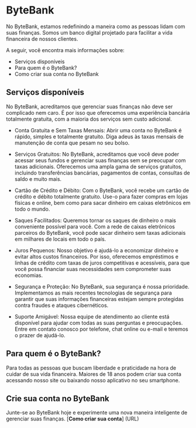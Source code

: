 # ByteBank

No ByteBank, estamos redefinindo a maneira como as pessoas lidam com suas finanças. Somos um banco digital projetado para facilitar a vida financeira de nossos clientes. 

A seguir, você encontra mais informações sobre:

- Serviços disponíveis
- Para quem é o ByteBank?
- Como criar sua conta no ByteBank

## Serviços disponíveis

No ByteBank, acreditamos que gerenciar suas finanças não deve ser complicado nem caro. É por isso que oferecemos uma experiência bancária totalmente gratuita, com a maioria dos serviços sem custo adicional.

- Conta Gratuita e Sem Taxas Mensais: Abrir uma conta no ByteBank é rápido, simples e totalmente gratuito. Diga adeus às taxas mensais de manutenção de conta que pesam no seu bolso.

- Serviços Gratuitos: No ByteBank, acreditamos que você deve poder acessar seus fundos e gerenciar suas finanças sem se preocupar com taxas adicionais. Oferecemos uma ampla gama de serviços gratuitos, incluindo transferências bancárias, pagamentos de contas, consultas de saldo e muito mais.

- Cartão de Crédito e Débito: Com o ByteBank, você recebe um cartão de crédito e débito totalmente gratuito. Use-o para fazer compras em lojas físicas e online, bem como para sacar dinheiro em caixas eletrônicos em todo o mundo.

- Saques Facilitados: Queremos tornar os saques de dinheiro o mais conveniente possível para você. Com a rede de caixas eletrônicos parceiros do ByteBank, você pode sacar dinheiro sem taxas adicionais em milhares de locais em todo o país.

- Juros Pequenos: Nosso objetivo é ajudá-lo a economizar dinheiro e evitar altos custos financeiros. Por isso, oferecemos empréstimos e linhas de crédito com taxas de juros competitivas e acessíveis, para que você possa financiar suas necessidades sem comprometer suas economias.

- Segurança e Proteção: No ByteBank, sua segurança é nossa prioridade. Implementamos as mais recentes tecnologias de segurança para garantir que suas informações financeiras estejam sempre protegidas contra fraudes e ataques cibernéticos.

- Suporte Amigável: Nossa equipe de atendimento ao cliente está disponível para ajudar com todas as suas perguntas e preocupações. Entre em contato conosco por telefone, chat online ou e-mail e teremos o prazer de ajudá-lo.


## Para quem é o ByteBank?

Para todas as pessoas que buscam liberdade e praticidade na hora de cuidar de sua vida financeira. Maiores de 18 anos podem criar sua conta acessando nosso site ou baixando nosso aplicativo no seu smartphone.



## Crie sua conta no ByteBank

Junte-se ao ByteBank hoje e experimente uma nova maneira inteligente de gerenciar suas finanças. [**Como criar sua conta**] (URL)

